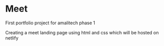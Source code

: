 # Meet
First portfolio project for amalitech phase 1

Creating a meet landing page using html and css which will be hosted on netlify
